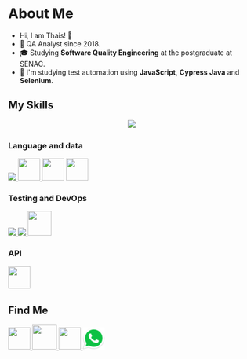 # About Me

- Hi, I am Thais! 👋
- 💼 QA Analyst since 2018.
- 🎓 Studying **Software Quality Engineering** at the postgraduate at SENAC.
- 🌱 I'm studying test automation using **JavaScript**, **Cypress** **Java** and **Selenium**.

## My Skills
<p align="center">
  <a href="https://github.com/anuraghazra/github-readme-stats">
    <img src="https://github-readme-stats.vercel.app/api/top-langs/?username=trodriguess&layout=compact&theme=tokyonight" />
  </a>
</p>

### **Language and data**
<p align="left">
  <a href="https://skillicons.dev">
    <img src="https://skillicons.dev/icons?i=js,html,java,cs" />
  </a>
    <a href="https://go-skill-icons.vercel.app/">
    <img height="45" width="45" src="https://go-skill-icons.vercel.app/api/icons?i=plsql" />
  </a
    <a href="https://go-skill-icons.vercel.app/">
    <img height="45" width="45" src="https://go-skill-icons.vercel.app/api/icons?i=mongodb" />
  </a
    <a href="https://go-skill-icons.vercel.app/">
    <img height="45" width="45" src="https://go-skill-icons.vercel.app/api/icons?i=postgres" />
  </a
</p>

### **Testing and DevOps**
<p align="left">
  <a href="https://skillicons.dev">
    <img src="https://skillicons.dev/icons?i=cypress,selenium,gherkin,git,github,gitlab" />
   </a>
  <a href="https://go-skill-icons.vercel.app/">
    <img src="https://go-skill-icons.vercel.app/api/icons?i=mocha,jira" />
  </a>
  <a href="https://skillicons.dev">
    <img height="50" width="48" src="https://skillicons.dev/icons?i=vscode" />
  </a>

</p>

### **API**
<p align="left">
  <a href="https://skillicons.dev">
    <img height="45" width="45" src="https://skillicons.dev/icons?i=postman" />
   </a>
</p>

## Find Me
<p align="left">
  <a href="https://discordapp.com/users/thaiss.rodriguess">
    <img height="45" width="45" src="https://skillicons.dev/icons?i=discord">
  </a> 
  <a href = "mailto:thaiss.rodriguess@icloud.com">
    <img height="50" width="50" src="https://cdn0.iconfinder.com/data/icons/apple-apps/100/Apple_Mail-512.png">
  </a>
    <a href="https://www.linkedin.com/in/thaiss-rodriguess/">
      <img height="45" width="45" src="https://go-skill-icons.vercel.app/api/icons?i=linkedin">
    </a>  
   <a href="https://wa.me/5511961775288">
     <img height="45" width="45" src="https://github.com/appicons/Whatsapp/blob/master/icons/whatsapp_194x194.png">
   </a>
  </p>
